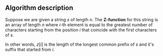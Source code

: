 ## Algorithm description

Suppose we are given a string $s$ of length $n$. The **Z-function** for this string is an array of length $n$ where $i$-th element is equal to the greatest number of characters starting from the position $i$ that coincide with the first characters of $s$.

In other words, $z[i]$ is the length of the longest common prefix of $s$ and it's suffix that started from $i$.